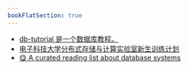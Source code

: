 ```yaml
---
bookFlatSection: true
---
```


- [ db-tutorial 是一个数据库教程。](https://github.com/dunwu/db-tutorial)
- [电子科技大学分布式存储与计算实验室新生训练计划](https://github.com/CDDSCLab/training-plan)
- [😋 A curated reading list about database systems](https://github.com/Sunt-ing/database-system-readings)